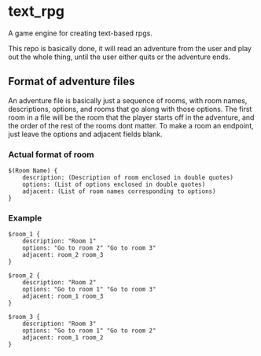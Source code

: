 # text_rpg
A game engine for creating text-based rpgs.

This repo is basically done, it will read an adventure from the user and play out the whole thing, until the user either quits or the adventure ends.

## Format of adventure files

An adventure file is basically just a sequence of rooms, with room names, descriptions, options, and rooms that go along with those options. The first room in a file will be the room that the player starts off in the adventure, and the order of the rest of the rooms dont matter. To make a room an endpoint, just leave the options and adjacent fields blank.

### Actual format of room

```
$(Room Name) {
    description: (Description of room enclosed in double quotes)
    options: (List of options enclosed in double quotes)
    adjacent: (List of room names corresponding to options)
}
```

### Example

```
$room_1 {
    description: "Room 1"
    options: "Go to room 2" "Go to room 3"
    adjacent: room_2 room_3
}

$room_2 {
    description: "Room 2" 
    options: "Go to room 1" "Go to room 3"
    adjacent: room_1 room_3
}

$room_3 {
    description: "Room 3" 
    options: "Go to room 1" "Go to room 2"
    adjacent: room_1 room_2
}
```